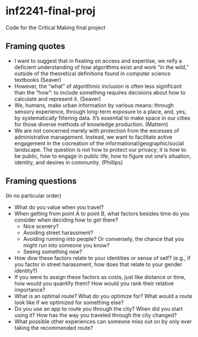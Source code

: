# inf2241-final-proj
Code for the Critical Making final project

## Framing quotes
- I want to suggest that in fixating on access and expertise, we reify a deficient understanding of how algorithms exist and work “in the wild,” outside of the theoretical definitions found in computer science textbooks (Seaver)
- However, the “what” of algorithmic inclusion is often less significant than the “how”: to include something requires decisions about how to calculate and represent it. (Seaver)
- We, humans, make urban information by various means: through sensory experience, through long-term exposure to a place, and, yes, by systematically filtering data. It’s essential to make space in our cities for those diverse methods of knowledge production. (Mattern)
- We are not concerned merely with protection from the excesses of administrative management. Instead, we want to facilitate
active engagement in the cocreation of the informational/geographic/social landscape. The question is not how to protect our privacy; it is how to be public, how to engage in public life, how to figure out one’s situation, identity, and desires in community. (Phillips)

## Framing questions
(In no particular order)

- What do you value when you travel?
- When getting from point A to point B, what factors besides time do you consider when deciding how to get there?
  - Nice scenery?
  - Avoiding street harassment?
  - Avoiding running into people? Or conversely, the chance that you might run into someone you know?
  - Seeing something new?
- How dow these factors relate to your identities or sense of self? (e.g., if you factor in street harassment, how does that relate to your gender identity?)
- If you were to assign these factors as costs, just like distance or time, how would you quantify them? How would you rank their relative importance?
- What is an optimal route? What do you optimize for? What would a route look like if we optimized for something else?
- Do you use an app to route you through the city? When did you start using it? How has the way you traveled through the city changed?
- What possible other experiences can someone miss out on by only ever taking the recommended route?
